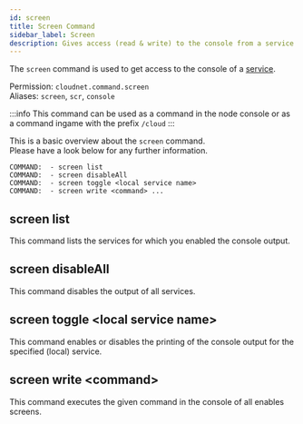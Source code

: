 ```yaml
---
id: screen
title: Screen Command
sidebar_label: Screen
description: Gives access (read & write) to the console from a service.
---
```


The `screen` command is used to get access to the console of a [service](../components/services.md).

Permission: `cloudnet.command.screen`  
Aliases: `screen`, `scr`, `console`

:::info
This command can be used as a command in the node console or as a command ingame with the prefix `/cloud`
:::

This is a basic overview about the `screen` command.  
Please have a look below for any further information.
```
COMMAND:  - screen list
COMMAND:  - screen disableAll
COMMAND:  - screen toggle <local service name>
COMMAND:  - screen write <command> ...
```

## screen list
This command lists the services for which you enabled the console output.

## screen disableAll
This command disables the output of all services.

## screen toggle &lt;local service name&gt;
This command enables or disables the printing of the console output for the specified (local) service.

## screen write &lt;command&gt;
This command executes the given command in the console of all enables screens.